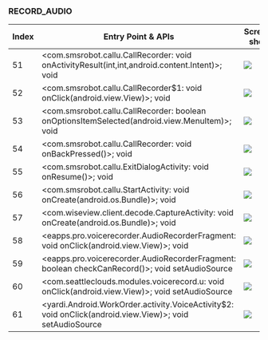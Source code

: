 ### RECORD_AUDIO
| Index | Entry Point & APIs | Screen shot | Resource id | Label |
| ------------- | ------------- | ------------- |-------------|-------------|
| 51 | <com.smsrobot.callu.CallRecorder: void onActivityResult(int,int,android.content.Intent)>; void <init> | ![](F:\COSMOS\output\py\Play_win8\Business\com.smsrobot.callu\com.smsrobot.callu.CallRecorder.png) |  | D |
| 52 | <com.smsrobot.callu.CallRecorder$1: void onClick(android.view.View)>; void <init> | ![](F:\COSMOS\output\py\Play_win8\Business\com.smsrobot.callu\com.smsrobot.callu.CallRecorder.png) |  | D |
| 53 | <com.smsrobot.callu.CallRecorder: boolean onOptionsItemSelected(android.view.MenuItem)>; void <init> | ![](F:\COSMOS\output\py\Play_win8\Business\com.smsrobot.callu\com.smsrobot.callu.CallRecorder.png) |  | D |
| 54 | <com.smsrobot.callu.CallRecorder: void onBackPressed()>; void <init> | ![](F:\COSMOS\output\py\Play_win8\Business\com.smsrobot.callu\com.smsrobot.callu.CallRecorder.png) |  |  |
| 55 | <com.smsrobot.callu.ExitDialogActivity: void onResume()>; void <init> | ![](F:\COSMOS\output\py\Play_win8\Business\com.smsrobot.callu\com.smsrobot.callu.ExitDialogActivity.png) |  | D |
| 56 | <com.smsrobot.callu.StartActivity: void onCreate(android.os.Bundle)>; void <init> | ![](F:\COSMOS\output\py\Play_win8\Business\com.smsrobot.callu\com.smsrobot.callu.StartActivity.png) |  | F |
| 57 | <com.wiseview.client.decode.CaptureActivity: void onCreate(android.os.Bundle)>; void <init> | ![](F:\COSMOS\output\py\Play_win8\Business\com.wiseview.client\com.wiseview.client.decode.CaptureActivity.png) |  | F |
| 58 | <eapps.pro.voicerecorder.AudioRecorderFragment: void onClick(android.view.View)>; void <init> | ![](F:\COSMOS\output\py\Play_win8\Business\eapps.pro.voicerecorder\eapps.pro.voicerecorder.MainActivity.png) |  | T |
| 59 | <eapps.pro.voicerecorder.AudioRecorderFragment: boolean checkCanRecord()>; void setAudioSource | ![](F:\COSMOS\output\py\Play_win8\Business\eapps.pro.voicerecorder\eapps.pro.voicerecorder.MainActivity.png) |  | T |
| 60 | <com.seattleclouds.modules.voicerecord.u: void onClick(android.view.View)>; void setAudioSource | ![](F:\COSMOS\output\py\Play_win8\Business\unclaimed.money\com.seattleclouds.modules.voicerecord.VoiceRecordPickerActivity.png) |   | T |
| 61 | <yardi.Android.WorkOrder.activity.VoiceActivity$2: void onClick(android.view.View)>; void setAudioSource | ![](F:\COSMOS\output\py\Play_win8\Business\yardi.Android.WorkOrder\yardi.Android.WorkOrder.activity.VoiceActivity.png) |  |  |
